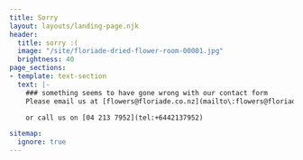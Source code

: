 ```yaml
---
title: Sorry
layout: layouts/landing-page.njk
header:
  title: sorry :(
  image: "/site/floriade-dried-flower-room-00001.jpg"
  brightness: 40
page_sections:
- template: text-section
  text: |-
    ### something seems to have gone wrong with our contact form
    Please email us at [flowers@floriade.co.nz](mailto\:flowers@floriade.co.nz\?subject\=Flowers%20Enquiry)

    or call us on [04 213 7952](tel:+6442137952)

sitemap:
  ignore: true
---
```

